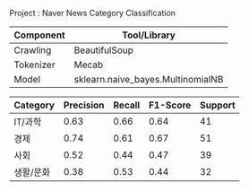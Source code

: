 Project : Naver News Category Classification

| Component    | Tool/Library                      |
|--------------|-----------------------------------|
| Crawling     | BeautifulSoup                     |
| Tokenizer    | Mecab                             |
| Model        | sklearn.naive_bayes.MultinomialNB |


| Category | Precision | Recall | F1-Score | Support |
|----------|-----------|--------|----------|---------|
| IT/과학   | 0.63      | 0.66   | 0.64     | 41      |
| 경제      | 0.74      | 0.61   | 0.67     | 51      |
| 사회      | 0.52      | 0.44   | 0.47     | 39      |
| 생활/문화  | 0.38      | 0.53   | 0.44     | 32      |
